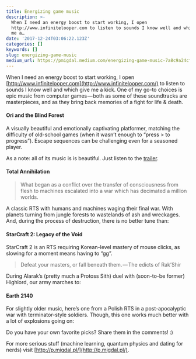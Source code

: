 ```yaml
---
title: Energizing game music
description: >-
  When I need an energy boost to start working, I open
  http://www.infinitelooper.com to listen to sounds I know well and which give
  me a…
date: '2017-12-24T03:06:22.123Z'
categories: []
keywords: []
slug: energizing-game-music
medium_url: https://pmigdal.medium.com/energizing-game-music-7a8c9a24cf8d
---
```


When I need an energy boost to start working, I open [http://www.infinitelooper.com](http://www.infinitelooper.com/) to listen to sounds I know well and which give me a kick. One of my go-to choices is epic music from computer games — both as some of these soundtracks are masterpieces, and as they bring back memories of a fight for life & death.

#### Ori and the Blind Forest

A visually beautiful and emotionally captivating platformer, matching the difficulty of old-school games (when it wasn’t enough to “press > to progress”). Escape sequences can be challenging even for a seasoned player.

As a note: all of its music is is beautiful. Just listen to the [trailer](https://www.youtube.com/watch?v=cklw-Yu3moE).

#### Total Annihilation

> What began as a conflict over the transfer of consciousness from flesh to machines escalated into a war which has decimated a million worlds.

A classic RTS with humans and machines waging their final war. With planets turning from jungle forests to wastelands of ash and wreckages. And, during the process of destruction, there is no better tune than:

#### StarCraft 2: Legacy of the Void

StarCraft 2 is an RTS requiring Korean-level mastery of mouse clicks, as slowing for a moment means having to “gg”.

> Defeat your masters, or fall beneath them. — The edicts of Rak’Shir

During Alarak’s (pretty much a Protoss Sith) duel with (soon-to-be former) Highlord, our army marches to:

#### Earth 2140

For slightly older music, here’s one from a Polish RTS in a post-apocalyptic war with terminator-style soldiers. Though, this one works much better with a lot of explosions going on:

Do you have your own favorite picks? Share them in the comments! :)

For more serious stuff (machine learning, quantum physics and dating for nerds) visit [http://p.migdal.pl/](http://p.migdal.pl/).